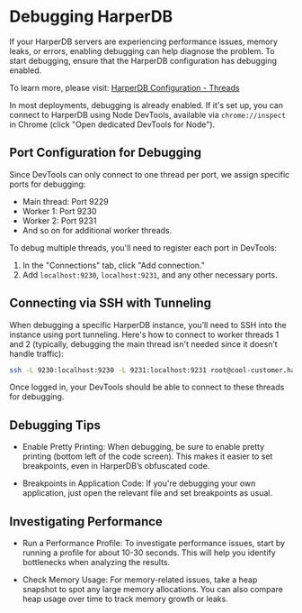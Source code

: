 # Debugging HarperDB

If your HarperDB servers are experiencing performance issues, memory leaks, or errors, enabling debugging can help diagnose the problem. To start debugging, ensure that the HarperDB configuration has debugging enabled.

To learn more, please visit: [HarperDB Configuration - Threads](https://docs.harperdb.io/docs/deployments/configuration#threads)

In most deployments, debugging is already enabled. If it's set up, you can connect to HarperDB using Node DevTools, available via `chrome://inspect` in Chrome (click "Open dedicated DevTools for Node").

## Port Configuration for Debugging

Since DevTools can only connect to one thread per port, we assign specific ports for debugging:

- Main thread: Port 9229
- Worker 1: Port 9230
- Worker 2: Port 9231
- And so on for additional worker threads.

To debug multiple threads, you'll need to register each port in DevTools:

1. In the "Connections" tab, click "Add connection."
2. Add `localhost:9230`, `localhost:9231`, and any other necessary ports.

## Connecting via SSH with Tunneling

When debugging a specific HarperDB instance, you’ll need to SSH into the instance using port tunneling. Here's how to connect to worker threads 1 and 2 (typically, debugging the main thread isn't needed since it doesn’t handle traffic):

```bash
ssh -L 9230:localhost:9230 -L 9231:localhost:9231 root@cool-customer.harperdbcloud.com
```

Once logged in, your DevTools should be able to connect to these threads for debugging.

## Debugging Tips

- Enable Pretty Printing: When debugging, be sure to enable pretty printing (bottom left of the code screen). This makes it easier to set breakpoints, even in HarperDB’s obfuscated code.

- Breakpoints in Application Code: If you're debugging your own application, just open the relevant file and set breakpoints as usual.


## Investigating Performance

- Run a Performance Profile: To investigate performance issues, start by running a profile for about 10-30 seconds. This will help you identify bottlenecks when analyzing the results.

- Check Memory Usage: For memory-related issues, take a heap snapshot to spot any large memory allocations. You can also compare heap usage over time to track memory growth or leaks.
